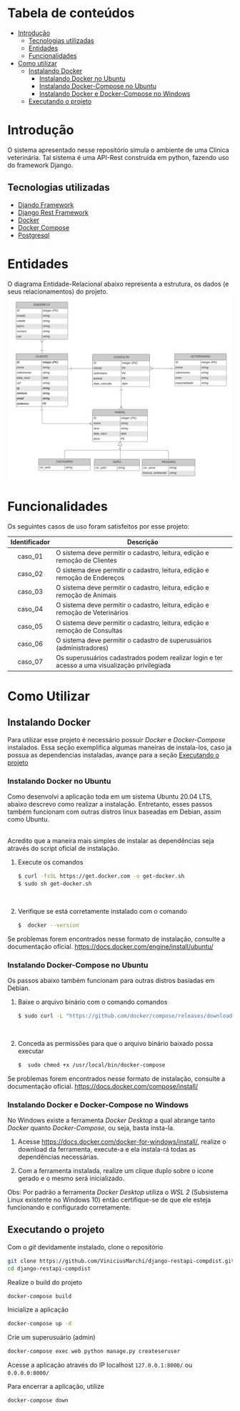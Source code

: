 # Tabela de conteúdos
   * [Introdução](#introdução)
      * [Tecnologias utilizadas](#tecnologias-utilizadas)
      * [Entidades](#entidades)
      * [Funcionalidades](#Funcionalidades)
   * [Como utilizar](#Como-utilizar)
      * [Instalando Docker](#Instalando-Docker) 
         * [Instalando Docker no Ubuntu](#Instalando-Docker-no-Ubuntu)
         * [Instalando Docker-Compose no Ubuntu](#Instalando-Docker-Compose-no-Ubuntu)
         * [Instalando Docker e Docker-Compose no Windows](#Instalando-Docker-e-Docker-Compose-no-Windows)
      * [Executando o projeto](#Executando-o-projeto)


# Introdução
O sistema apresentado nesse repositório simula o ambiente de uma Clinica veterinária. Tal sistema é uma API-Rest construída em python, fazendo uso do framework Django.

## Tecnologias utilizadas
- [Djando Framework](https://www.djangoproject.com/)
- [Django Rest Framework](https://www.django-rest-framework.org/)
- [Docker](https://www.docker.com/get-started)
- [Docker Compose](https://docs.docker.com/compose/)
- [Postgresql](https://www.postgresql.org/)


# Entidades
O diagrama Entidade-Relacional abaixo representa a estrutura, os dados (e seus relacionamentos) do projeto.
![Diagrama ER](diagrama_er.png)

# Funcionalidades
Os seguintes casos de uso foram satisfeitos por esse projeto:

| Identificador | Descrição  |
|:-------------:|-------------|
| caso_01 | O sistema deve permitir o cadastro, leitura, edição e remoção de Clientes|
| caso_02 | O sistema deve permitir o cadastro, leitura, edição e remoção de Endereços|
| caso_03 | O sistema deve permitir o cadastro, leitura, edição e remoção de Animais|
| caso_04 | O sistema deve permitir o cadastro, leitura, edição e remoção de Veterinários  |
| caso_05 | O sistema deve permitir o cadastro, leitura, edição e remoção de Consultas     |
| caso_06 | O sistema deve permitir o cadastro de superusuários (administradores)     |
| caso_07 | Os superusuários cadastrados podem realizar login e ter acesso a uma visualização privilegiada|

# Como Utilizar

## Instalando Docker
Para utilizar esse projeto é necessário possuir *Docker* e *Docker-Compose* instalados. Essa seção exemplifica algumas maneiras de instala-los, caso ja possua as dependencias instaladas, avançe para a seção [Executando o projeto](#Executando-o-projeto)

### Instalando Docker no Ubuntu
Como desenvolvi a aplicação toda em um sistema Ubuntu 20.04 LTS, abaixo descrevo como realizar a instalação. Entretanto, esses passos também funcionam com outras distros linux baseadas em Debian, assim como Ubuntu.

<br/>
Acredito que a maneira mais simples de instalar as dependências seja através do script oficial de instalação.

1. Execute os comandos
   ```bash
   $ curl -fsSL https://get.docker.com -o get-docker.sh
   $ sudo sh get-docker.sh
   ```

<br/>

2. Verifique se está corretamente instalado com o comando
   ```bash
   $  docker --version
   ```

Se problemas forem encontrados nesse formato de instalação, consulte a documentação oficial.
https://docs.docker.com/engine/install/ubuntu/

### Instalando Docker-Compose no Ubuntu
Os passos abaixo também funcionam para outras distros basiadas em Debian.

1. Baixe o arquivo binário com o comando comandos
   ```bash
   $ sudo curl -L "https://github.com/docker/compose/releases/download/1.29.2/docker-compose-$(uname -s)-$(uname -m)" -o /usr/local/bin/docker-compose
   ```

<br/>

2. Conceda as permissões para que o arquivo binário baixado possa executar
   ```bash
   $  sudo chmod +x /usr/local/bin/docker-compose
   ```
Se problemas forem encontrados nesse formato de instalação, consulte a documentação oficial.
https://docs.docker.com/compose/install/

### Instalando Docker e Docker-Compose no Windows
No Windows existe a ferramenta *Docker Desktop* a qual abrange tanto *Docker* quanto *Docker-Compose*, ou seja, basta insta-la.

1. Acesse https://docs.docker.com/docker-for-windows/install/, realize o download da ferramenta, execute-a e ela instala-rá todas as dependências necessárias.

2. Com a ferramenta instalada, realize um clique duplo sobre o icone gerado e o mesmo será inicializado.

Obs: Por padrão a ferramenta *Docker Desktop* utiliza o *WSL 2* (Subsistema  Linux existente no Windows 10) então certifique-se de que ele esteja funcionando e configurado corretamente.

## Executando o projeto
Com o *git* devidamente instalado, clone o repositório
```bash
git clone https://github.com/ViniciusMarchi/django-restapi-compdist.git
cd django-restapi-compdist
```


Realize o build do projeto
```bash
docker-compose build
```

Inicialize a aplicação
```bash
docker-compose up -d
```
Crie um superusuário (admin)
```bash
docker-compose exec web python manage.py createseruser
```
Acesse a aplicação através do IP localhost `127.0.0.1:8000/` ou `0.0.0.0:8000/`

Para encerrar a aplicação, utilize
```bash
docker-compose down
```
